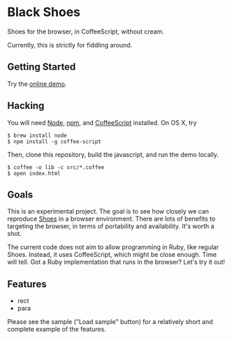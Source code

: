 # Black Shoes

Shoes for the browser, in CoffeeScript, without cream.

Currently, this is strictly for fiddling around.

## Getting Started

Try the [online demo](http://wasnotrice.github.com/shoes-black/).

## Hacking

You will need [Node](http://nodejs.org/), [npm](http://npmjs.org/), and  [CoffeeScript](http://coffeescript.org/) installed. On OS X, try

    $ brew install node
    $ npm install -g coffee-script

Then, clone this repository, build the javascript, and run the demo
locally.

    $ coffee -o lib -c src/*.coffee
    $ open index.html


## Goals

This is an experimental project. The goal is to see how closely we can
reproduce [Shoes](http://shoesrb.com) in a browser environment. There
are lots of benefits to targeting the browser, in terms of portability
and availability. It's worth a shot.

The current code does not aim to allow programming in Ruby, like regular
Shoes. Instead, it uses CoffeeScript, which might be close enough. Time
will tell. Got a Ruby implementation that runs in the browser? Let's try
it out!

## Features

- rect
- para

Please see the sample ("Load sample" button) for a relatively short and
complete example of the features.

